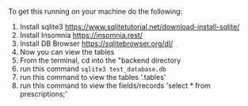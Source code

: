 To get this running on your machine do the following:

1. Install sqlite3 https://www.sqlitetutorial.net/download-install-sqlite/
2. Install Insomnia https://insomnia.rest/
3. Install DB Browser https://sqlitebrowser.org/dl/
4. Now you can view the tables
5. From the terminal, cd into the "backend directory
6. run this command `sqlite3 test_database.db`
7. run this command to view the tables '.tables'
8. run this command to view the fields/records 'select * from prescriptions;'
